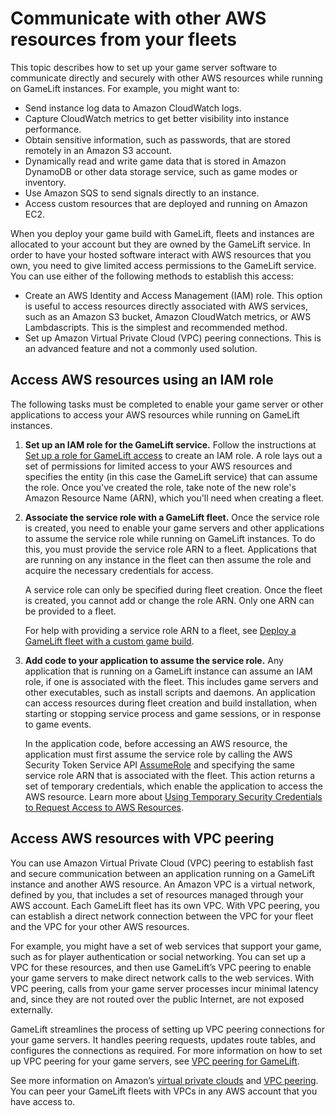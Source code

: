 # Communicate with other AWS resources from your fleets<a name="gamelift-sdk-server-resources"></a>

This topic describes how to set up your game server software to communicate directly and securely with other AWS resources while running on GameLift instances\. For example, you might want to:
+ Send instance log data to Amazon CloudWatch logs\.
+ Capture CloudWatch metrics to get better visibility into instance performance\.
+ Obtain sensitive information, such as passwords, that are stored remotely in an Amazon S3 account\.
+ Dynamically read and write game data that is stored in Amazon DynamoDB or other data storage service, such as game modes or inventory\.
+ Use Amazon SQS to send signals directly to an instance\.
+ Access custom resources that are deployed and running on Amazon EC2\.

When you deploy your game build with GameLift, fleets and instances are allocated to your account but they are owned by the GameLift service\. In order to have your hosted software interact with AWS resources that you own, you need to give limited access permissions to the GameLift service\. You can use either of the following methods to establish this access:
+ Create an AWS Identity and Access Management \(IAM\) role\. This option is useful to access resources directly associated with AWS services, such as an Amazon S3 bucket, Amazon CloudWatch metrics, or AWS Lambdascripts\. This is the simplest and recommended method\.
+ Set up Amazon Virtual Private Cloud \(VPC\) peering connections\. This is an advanced feature and not a commonly used solution\.

## Access AWS resources using an IAM role<a name="gamelift-sdk-server-resources-roles"></a>

The following tasks must be completed to enable your game server or other applications to access your AWS resources while running on GameLift instances\. 

1. **Set up an IAM role for the GameLift service\.** Follow the instructions at [Set up a role for GameLift access](setting-up-role.md) to create an IAM role\. A role lays out a set of permissions for limited access to your AWS resources and specifies the entity \(in this case the GameLift service\) that can assume the role\. Once you've created the role, take note of the new role's Amazon Resource Name \(ARN\), which you'll need when creating a fleet\.

1. **Associate the service role with a GameLift fleet\.** Once the service role is created, you need to enable your game servers and other applications to assume the service role while running on GameLift instances\. To do this, you must provide the service role ARN to a fleet\. Applications that are running on any instance in the fleet can then assume the role and acquire the necessary credentials for access\. 

   A service role can only be specified during fleet creation\. Once the fleet is created, you cannot add or change the role ARN\. Only one ARN can be provided to a fleet\.

   For help with providing a service role ARN to a fleet, see [Deploy a GameLift fleet with a custom game build](fleets-creating.md)\.

1. **Add code to your application to assume the service role\.** Any application that is running on a GameLift instance can assume an IAM role, if one is associated with the fleet\. This includes game servers and other executables, such as install scripts and daemons\. An application can access resources during fleet creation and build installation, when starting or stopping service process and game sessions, or in response to game events\. 

   In the application code, before accessing an AWS resource, the application must first assume the service role by calling the AWS Security Token Service API [AssumeRole](https://docs.aws.amazon.com/STS/latest/APIReference/API_AssumeRole.html) and specifying the same service role ARN that is associated with the fleet\. This action returns a set of temporary credentials, which enable the application to access the AWS resource\. Learn more about [ Using Temporary Security Credentials to Request Access to AWS Resources](https://docs.aws.amazon.com/IAM/latest/UserGuide/id_credentials_temp_use-resources.html)\. 

## Access AWS resources with VPC peering<a name="gamelift-sdk-server-resources-vpc"></a>

You can use Amazon Virtual Private Cloud \(VPC\) peering to establish fast and secure communication between an application running on a GameLift instance and another AWS resource\. An Amazon VPC is a virtual network, defined by you, that includes a set of resources managed through your AWS account\. Each GameLift fleet has its own VPC\. With VPC peering, you can establish a direct network connection between the VPC for your fleet and the VPC for your other AWS resources\.

For example, you might have a set of web services that support your game, such as for player authentication or social networking\. You can set up a VPC for these resources, and then use GameLift’s VPC peering to enable your game servers to make direct network calls to the web services\. With VPC peering, calls from your game server processes incur minimal latency and, since they are not routed over the public Internet, are not exposed externally\. 

GameLift streamlines the process of setting up VPC peering connections for your game servers\. It handles peering requests, updates route tables, and configures the connections as required\. For more information on how to set up VPC peering for your game servers, see [VPC peering for GameLift](vpc-peering.md)\.

See more information on Amazon’s [virtual private clouds](https://docs.aws.amazon.com/vpc/latest/userguide/what-is-amazon-vpc.html) and [VPC peering](https://docs.aws.amazon.com/vpc/latest/peering/what-is-vpc-peering.html)\. You can peer your GameLift fleets with VPCs in any AWS account that you have access to\.